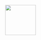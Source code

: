 <div align="center">
  <a href="https://www.arduino.cc/"><img height="100" src="https://www.arduino.cc/static/media/arduino-UNO.bcc69bde.png"  /></a>
</div>
